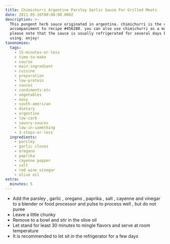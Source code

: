 ```yaml
---
title: Chimichurri Argentine Parsley Garlic Sauce For Grilled Meats
date: 2011-05-16T00:00:00.000Z
description: >-
  This pungent herb sauce originated in argentina. chimichurri is the classic
  accompaniment to recipe #456280. you can also use chimichurri as a marinade.
  please note that the sauce is usually refrigerated for several days before
  using. enjoy!
taxonomies:
  tags:
    - 15-minutes-or-less
    - time-to-make
    - course
    - main-ingredient
    - cuisine
    - preparation
    - low-protein
    - sauces
    - condiments-etc
    - vegetables
    - easy
    - south-american
    - dietary
    - argentine
    - low-carb
    - savory-sauces
    - low-in-something
    - 3-steps-or-less
  ingredients:
    - parsley
    - garlic cloves
    - oregano
    - paprika
    - cayenne pepper
    - salt
    - red wine vinegar
    - olive oil
extra:
  minutes: 5
---
```

 - Add the parsley , garlic , oregano , paprika , salt , cayenne and vinegar to a blender or food processor and pulse to process well , but do not puree
 - Leave a little chunky
 - Remove to a bowl and stir in the olive oil
 - Let stand for least 30 minutes to mingle flavors and serve at room temperature
 - It is recommended to let sit in the refrigerator for a few days
